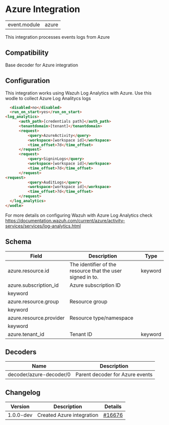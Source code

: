 # Azure Integration


|   |   |
|---|---|
| event.module | azure |

This integration processes events logs from Azure

## Compatibility

Base decoder for Azure integration

## Configuration

This integration works using Wazuh Log Analytics with Azure. Use this wodle to collect Azure Log Analitycs logs
```html <wodle name="azure-logs">
  <disabled>no</disabled>
  <run_on_start>yes</run_on_start>
<log_analytics>
      <auth_path>[credentials path]</auth_path>
      <tenantdomain>[tenant]</tenantdomain>
      <request>
          <query>AzureActivity</query>
          <workspace>[workspace id]</workspace>
          <time_offset>7d</time_offset>
      </request>
      <request>
          <query>SigninLogs</query>
          <workspace>[workspace id]</workspace>
          <time_offset>7d</time_offset>
      </request>
<request>
          <query>AuditLogs</query>
          <workspace>[workspace id]</workspace>
          <time_offset>7d</time_offset>
      </request>
  </log_analytics>
</wodle>
```
For more details on configuring Wazuh with Azure Log Analytics check https://documentation.wazuh.com/current/azure/activity-services/services/log-analytics.html


## Schema

| Field | Description | Type |
|---|---|---|
| azure.resource.id | The identifier of the resource that the user signed in to. | keyword |
| azure.subscription_id | Azure subscription ID
 | keyword |
| azure.resource.group | Resource group
 | keyword |
| azure.resource.provider | Resource type/namespace
 | keyword |
| azure.tenant_id | Tenant ID | keyword |
## Decoders

| Name | Description |
|---|---|
| decoder/azure-decoder/0 | Parent decoder for Azure events |
## Changelog

| Version | Description | Details |
|---|---|---|
| 1.0.0-dev | Created Azure  integration | [#16676](#) |
